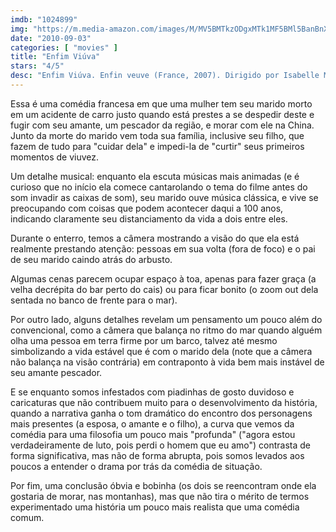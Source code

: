 ```yaml
---
imdb: "1024899"
img: "https://m.media-amazon.com/images/M/MV5BMTkzODgxMTk1MF5BMl5BanBnXkFtZTgwMjE5Mzc5NTE@._V1_SY150_CR2,0,101,150_.jpg"
date: "2010-09-03"
categories: [ "movies" ]
title: "Enfim Viúva"
stars: "4/5"
desc: "Enfim Viúva. Enfin veuve (France, 2007). Dirigido por Isabelle Mergault. Escrito por Isabelle Mergault, Isabelle Mergault, Jean-Pierre Hasson. Com Michèle Laroque, Jacques Gamblin, Wladimir Yordanoff, Tom Morton, Valérie Mairesse, Claire Nadeau, Eva Darlan, Caroline Raynaud, Paul Crauchet."
---
```

Essa é uma comédia francesa em que uma mulher tem seu marido morto em um acidente de carro justo quando está prestes a se despedir deste e fugir com seu amante, um pescador da região, e morar com ele na China. Junto da morte do marido vem toda sua família, inclusive seu filho, que fazem de tudo para "cuidar dela" e impedi-la de "curtir" seus primeiros momentos de viuvez.

Um detalhe musical: enquanto ela escuta músicas mais animadas (e é curioso que no início ela comece cantarolando o tema do filme antes do som invadir as caixas de som), seu marido ouve música clássica, e vive se preocupando com coisas que podem acontecer daqui a 100 anos, indicando claramente seu distanciamento da vida a dois entre eles.

Durante o enterro, temos a câmera mostrando a visão do que ela está realmente prestando atenção: pessoas em sua volta (fora de foco) e o pai de seu marido caindo atrás do arbusto.

Algumas cenas parecem ocupar espaço à toa, apenas para fazer graça (a velha decrépita do bar perto do cais) ou para ficar bonito (o zoom out dela sentada no banco de frente para o mar).

Por outro lado, alguns detalhes revelam um pensamento um pouco além do convencional, como a câmera que balança no ritmo do mar quando alguém olha uma pessoa em terra firme por um barco, talvez até mesmo simbolizando a vida estável que é com o marido dela (note que a câmera não balança na visão contrária) em contraponto à vida bem mais instável de seu amante pescador.

E se enquanto somos infestados com piadinhas de gosto duvidoso e caricaturas que não contribuem muito para o desenvolvimento da história, quando a narrativa ganha o tom dramático do encontro dos personagens mais presentes (a esposa, o amante e o filho), a curva que vemos da comédia para uma filosofia um pouco mais "profunda" ("agora estou verdadeiramente de luto, pois perdi o homem que eu amo") contrasta de forma significativa, mas não de forma abrupta, pois somos levados aos poucos a entender o drama por trás da comédia de situação.

Por fim, uma conclusão óbvia e bobinha (os dois se reencontram onde ela gostaria de morar, nas montanhas), mas que não tira o mérito de termos experimentado uma história um pouco mais realista que uma comédia comum.
